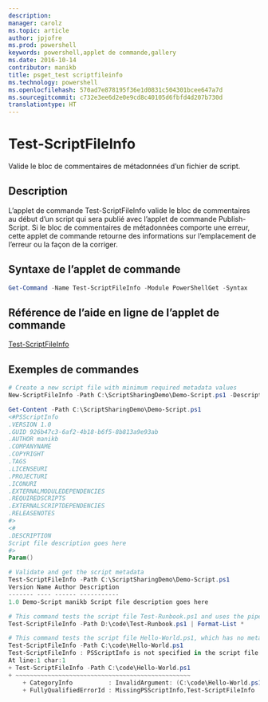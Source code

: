```yaml
---
description: 
manager: carolz
ms.topic: article
author: jpjofre
ms.prod: powershell
keywords: powershell,applet de commande,gallery
ms.date: 2016-10-14
contributor: manikb
title: psget_test scriptfileinfo
ms.technology: powershell
ms.openlocfilehash: 570ad7e878195f36e1d0831c504301bcee647a7d
ms.sourcegitcommit: c732e3ee6d2e0e9cd8c40105d6fbfd4d207b730d
translationtype: HT
---
```

# <a name="test-scriptfileinfo"></a>Test-ScriptFileInfo

Valide le bloc de commentaires de métadonnées d’un fichier de script.

## <a name="description"></a>Description

L’applet de commande Test-ScriptFileInfo valide le bloc de commentaires au début d’un script qui sera publié avec l’applet de commande Publish-Script.
Si le bloc de commentaires de métadonnées comporte une erreur, cette applet de commande retourne des informations sur l’emplacement de l’erreur ou la façon de la corriger.

## <a name="cmdlet-syntax"></a>Syntaxe de l’applet de commande

```powershell
Get-Command -Name Test-ScriptFileInfo -Module PowerShellGet -Syntax
```
## <a name="cmdlet-online-help-reference"></a>Référence de l’aide en ligne de l’applet de commande

[Test-ScriptFileInfo](http://go.microsoft.com/fwlink/?LinkId=619791)

## <a name="example-commands"></a>Exemples de commandes
```powershell
# Create a new script file with minimum required metadata values
New-ScriptFileInfo -Path C:\ScriptSharingDemo\Demo-Script.ps1 -Description "Script file description goes here"

Get-Content -Path C:\ScriptSharingDemo\Demo-Script.ps1
<#PSScriptInfo
.VERSION 1.0
.GUID 926b47c3-6af2-4b18-b6f5-8b813a9e93ab
.AUTHOR manikb
.COMPANYNAME
.COPYRIGHT
.TAGS
.LICENSEURI
.PROJECTURI
.ICONURI
.EXTERNALMODULEDEPENDENCIES
.REQUIREDSCRIPTS
.EXTERNALSCRIPTDEPENDENCIES
.RELEASENOTES
#>
<#
.DESCRIPTION
Script file description goes here
#>
Param()

# Validate and get the script metadata
Test-ScriptFileInfo -Path C:\ScriptSharingDemo\Demo-Script.ps1
Version Name Author Description
------- ---- ------ -----------
1.0 Demo-Script manikb Script file description goes here

# This command tests the script file Test-Runbook.ps1 and uses the pipeline operator to pass the results to the Format-List cmdlet to format the results.
Test-ScriptFileInfo -Path D:\code\Test-Runbook.ps1 | Format-List *

# This command tests the script file Hello-World.ps1, which has no metadata associated with it.
Test-ScriptFileInfo -Path C:\code\Hello-World.ps1
Test-ScriptFileInfo : PSScriptInfo is not specified in the script file 'C:\code\Hello-World.ps1'. You can use the Update-ScriptFileInfo with -Force or New-ScriptFileInfo cmdlet to add the PSScriptInfo to the script file.
At line:1 char:1
+ Test-ScriptFileInfo -Path C:\code\Hello-World.ps1
+ ~~~~~~~~~~~~~~~~~~~~~~~~~~~~~~~~~~~~~~~~~~~~~~~~~
    + CategoryInfo          : InvalidArgument: (C:\code\Hello-World.ps1:String) [Test-ScriptFileInfo], ArgumentException
    + FullyQualifiedErrorId : MissingPSScriptInfo,Test-ScriptFileInfo

```

